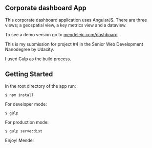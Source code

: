 ## Corporate dashboard App

This corporate dashboard application uses AngularJS. There are three views; a geospatial view, a key metrics view and a dataview. 

To see a demo version go to [mendeleic.com/dashboard](http://mendeleic.com/dashboard/).

This is my submission for project #4 in the Senior Web Development Nanodegree by Udacity. 

I used Gulp as the build process.

## Getting Started

In the root directory of the app run:

```
$ npm install
```

For developer mode:

```
$ gulp
```

For production mode:

```
$ gulp serve:dist
```

Enjoy!
Mendel

 
